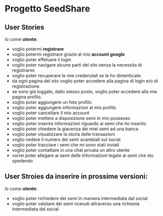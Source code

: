 # Progetto SeedShare

## User Stories
Io come **utente**:
- voglio potermi **registrare**
- voglio potermi registrare grazie al mio **account google**
- voglio poter effetuare il login
- voglio poter navigare alcune parti del sito senza la necessita di registrarmi
- voglio poter recuperare le mie credenziali se le ho dimenticate.
- da ogni pagina del sito voglio poter accedere alla pagina di login e/o di registrazione.<br>
- se sono già loggato, dallo stesso posto, voglio poter accedere alla mia pagina profilo.
- voglio poter aggiungere un foto profilo
- voglio poter aggiungere informazioni al mio profilo
- voglio poter cancellare il mio account
- voglio poter mettere a disposizione semi in mio possesso
- voglio poter inserire informazioni riguardo ai semi che ho inserito
- voglio poter chiedere la giacenza dei miei semi ad una banca
- voglio poter visualizzare la storia delle transazioni
- voglio vedere il numero dei semi scambiati sul social
- voglio poter tracciare i semi che mi sono stati inviati
- voglio poter contattare in una chat privata un altro utente
- vorrei poter allegare ai semi delle informazioni legate ai semi che sto spedendo

## User Stroies da inserire in prossime versioni:
Io come **utente**:
- voglio poter richiedere dei semi in maniera intermediata dal social
- voglio poter valutare dei semi ricevuti attraverso una richiesta intermediata dal social